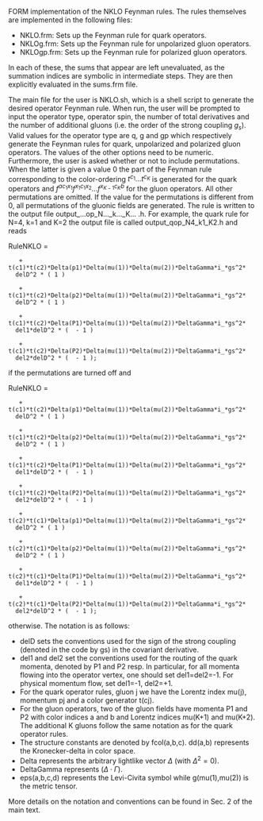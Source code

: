 FORM implementation of the NKLO Feynman rules. The rules themselves are implemented in the following files:

* NKLO.frm: Sets up the Feynman rule for quark operators.
* NKLOg.frm: Sets up the Feynman rule for unpolarized gluon operators.
* NKLOgp.frm: Sets up the Feynman rule for polarized gluon operators.

In each of these, the sums that appear are left unevaluated, as the summation indices are symbolic in intermediate steps. They are then explicitly evaluated in the sums.frm file. 

The main file for the user is NKLO.sh, which is a shell script to generate the desired operator Feynman rule. When run, the user will be prompted to input the operator type, operator spin, the number of total derivatives and the number of additional gluons (i.e. the order of the strong coupling $g_s$). Valid values for the operator type are q, g and gp which respectively generate the Feynman rules for quark, unpolarized and polarized gluon operators. The values of the other options need to be numeric. Furthermore, the user is asked whether or not to include permutations. When the latter is given a value 0 the part of the Feynman rule corresponding to the color-ordering $t^{c_1}\dots t^{c_K}$ is generated for the quark operators and $f^{a c_1 x_1}f^{x_1 c_1 x_2}\dots f^{x_{K-1}c_K b}$ for the gluon operators. All other permutations are omitted. If the value for the permutations is different from 0, all permutations of the gluonic fields are generated. The rule is written to the output file output_...op_N..._k..._K... .h. For example, the quark rule for N=4, k=1 and K=2 the output file is called output_qop_N4_k1_K2.h and reads

RuleNKLO =

       + t(c1)*t(c2)*Delta(p1)*Delta(mu(1))*Delta(mu(2))*DeltaGamma*i_*gs^2*
      delD^2 * ( 1 )

       + t(c1)*t(c2)*Delta(p2)*Delta(mu(1))*Delta(mu(2))*DeltaGamma*i_*gs^2*
      delD^2 * ( 1 )

       + t(c1)*t(c2)*Delta(P1)*Delta(mu(1))*Delta(mu(2))*DeltaGamma*i_*gs^2*
      del1*delD^2 * (  - 1 )

       + t(c1)*t(c2)*Delta(P2)*Delta(mu(1))*Delta(mu(2))*DeltaGamma*i_*gs^2*
      del2*delD^2 * (  - 1 );

  if the permutations are turned off and

RuleNKLO =

       + t(c1)*t(c2)*Delta(p1)*Delta(mu(1))*Delta(mu(2))*DeltaGamma*i_*gs^2*
      delD^2 * ( 1 )

       + t(c1)*t(c2)*Delta(p2)*Delta(mu(1))*Delta(mu(2))*DeltaGamma*i_*gs^2*
      delD^2 * ( 1 )

       + t(c1)*t(c2)*Delta(P1)*Delta(mu(1))*Delta(mu(2))*DeltaGamma*i_*gs^2*
      del1*delD^2 * (  - 1 )

       + t(c1)*t(c2)*Delta(P2)*Delta(mu(1))*Delta(mu(2))*DeltaGamma*i_*gs^2*
      del2*delD^2 * (  - 1 )

       + t(c2)*t(c1)*Delta(p1)*Delta(mu(1))*Delta(mu(2))*DeltaGamma*i_*gs^2*
      delD^2 * ( 1 )

       + t(c2)*t(c1)*Delta(p2)*Delta(mu(1))*Delta(mu(2))*DeltaGamma*i_*gs^2*
      delD^2 * ( 1 )

       + t(c2)*t(c1)*Delta(P1)*Delta(mu(1))*Delta(mu(2))*DeltaGamma*i_*gs^2*
      del1*delD^2 * (  - 1 )

       + t(c2)*t(c1)*Delta(P2)*Delta(mu(1))*Delta(mu(2))*DeltaGamma*i_*gs^2*
      del2*delD^2 * (  - 1 );

otherwise. The notation is as follows:

* delD sets the conventions used for the sign of the strong coupling (denoted in the code by gs) in the covariant derivative.
* del1 and del2 set the conventions used for the routing of the quark momenta, denoted by P1 and P2 resp. In particular, for all momenta flowing into the operator vertex, one should set del1=del2=-1. For physical momentum flow, set
  del1=-1, del2=+1.
* For the quark operator rules, gluon j we have the Lorentz index mu(j), momentum pj and a color generator t(cj). 
* For the gluon operators, two of the gluon fields have momenta P1 and P2 with color indices a and b and Lorentz indices mu(K+1) and mu(K+2). The additional K gluons follow the same notation as for the quark operator rules. 
* The structure constants are denoted by fcol(a,b,c). dd(a,b) represents the Kronecker-delta in color space.
* Delta represents the arbitrary lightlike vector $\Delta$ (with $\Delta^2=0$).
* DeltaGamma represents ($\Delta\cdot\Gamma$).
* eps(a,b,c,d) represents the Levi-Civita symbol while g(mu(1),mu(2)) is the metric tensor.

More details on the notation and conventions can be found in Sec. 2 of the main text.
